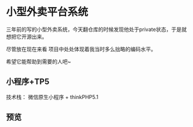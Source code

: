 # 小型外卖平台系统

三年前的写的小型外卖系统，今天翻仓库的时候发现他处于private状态，于是就想把它开源出来。

尽管放在现在来看 项目中处处体现着我当时多么拙略的编码水平。

希望它能帮助到需要的人吧~

## 小程序+TP5

技术栈： 微信原生小程序 + thinkPHP5.1

## 预览

